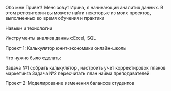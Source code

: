 Обо мне Привет! Меня зовут Ирина, я начинающий аналитик данных. В этом репозитории вы можете найти некоторые из моих проектов, выполненных во время обучения и практики

Навыки и технологии

Инструменты анализа данных:Excel, SQL

Проект 1: Калькулятор юнит-экономики онлайн-школы

Что нужно было сделать:

Задача №1  собрать калькулятор , настроить учет корректировок планов маркетинга
Задача №2  пересчитать план найма преподавателей

Проект 2: Моделирование изменения балансов студентов
